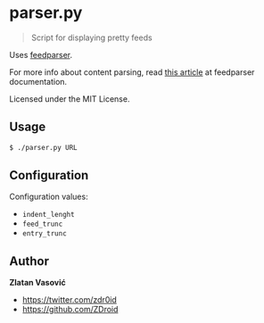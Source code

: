 # parser.py

> Script for displaying pretty feeds

Uses [feedparser](http://code.google.com/p/feedparser/).

For more info about content parsing, read
[this article](http://pythonhosted.org/feedparser/html-sanitization.html)
at feedparser documentation.

Licensed under the MIT License.

## Usage

```bash
$ ./parser.py URL
```

## Configuration

Configuration values:

* `indent_lenght`
* `feed_trunc`
* `entry_trunc`

## Author

**Zlatan Vasović**

* <https://twitter.com/zdr0id>
* <https://github.com/ZDroid>
